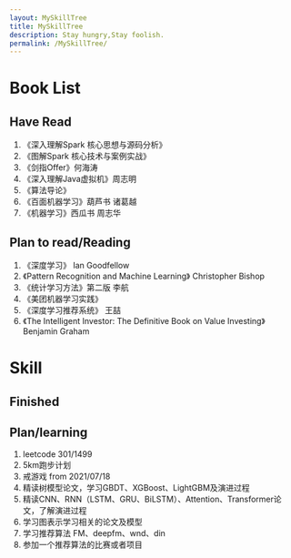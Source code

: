 ```yaml
---
layout: MySkillTree
title: MySkillTree
description: Stay hungry,Stay foolish.
permalink: /MySkillTree/
---
```


# Book List

## Have Read
1. 《深入理解Spark 核心思想与源码分析》
2. 《图解Spark 核心技术与案例实战》
3. 《剑指Offer》何海涛
4. 《深入理解Java虚拟机》周志明
5. 《算法导论》
6. 《百面机器学习》葫芦书 诸葛越
7. 《机器学习》西瓜书 周志华

## Plan to read/Reading

1. 《深度学习》 Ian Goodfellow
2. 《Pattern Recognition and Machine Learning》 Christopher Bishop
3. 《统计学习方法》第二版 李航
4. 《美团机器学习实践》
5. 《深度学习推荐系统》 王喆
6. 《The Intelligent Investor: The Definitive Book on Value Investing》 Benjamin Graham 

# Skill

## Finished

## Plan/learning

1. leetcode 301/1499
2. 5km跑步计划
3. 戒游戏 from 2021/07/18
4. 精读树模型论文，学习GBDT、XGBoost、LightGBM及演进过程
5. 精读CNN、RNN（LSTM、GRU、BiLSTM）、Attention、Transformer论文，了解演进过程
6. 学习图表示学习相关的论文及模型
7. 学习推荐算法 FM、deepfm、wnd、din
8. 参加一个推荐算法的比赛或者项目













